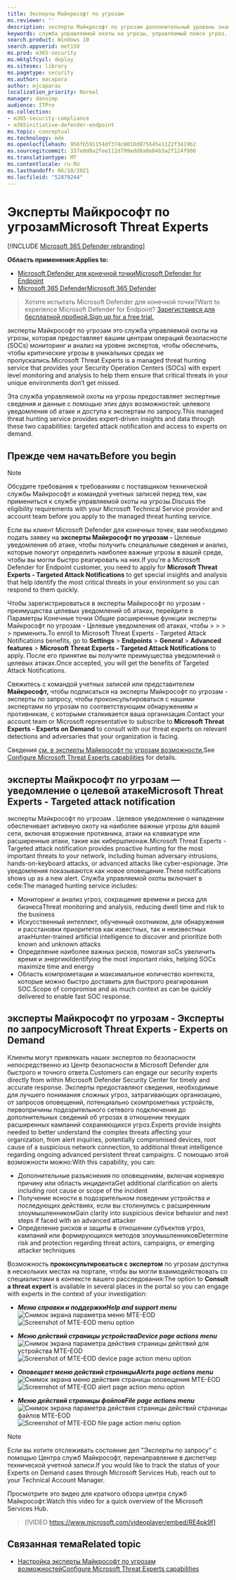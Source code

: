 ```yaml
---
title: Эксперты Майкрософт по угрозам
ms.reviewer: ''
description: эксперты Майкрософт по угрозам дополнительный уровень знаний для Microsoft Defender для конечной точки.
keywords: служба управляемой охоты на угрозы, управляемый поиск угроз, служба управляемого обнаружения и реагирования (MDR), MTE, эксперты Майкрософт по угрозам, MTE-TAN, целевое уведомление об атаке, уведомление о целевой атаке
search.product: Windows 10
search.appverid: met150
ms.prod: m365-security
ms.mktglfcycl: deploy
ms.sitesec: library
ms.pagetype: security
ms.author: macapara
author: mjcaparas
localization_priority: Normal
manager: dansimp
audience: ITPro
ms.collection:
- m365-security-compliance
- m365initiative-defender-endpoint
ms.topic: conceptual
ms.technology: mde
ms.openlocfilehash: 956fb591154df374c8010d875645e1122f3419b2
ms.sourcegitcommit: 337e8d8a2fee112d799edd8a0e04b3a2f124f900
ms.translationtype: MT
ms.contentlocale: ru-RU
ms.lasthandoff: 06/10/2021
ms.locfileid: "52879244"
---
```

# <a name="microsoft-threat-experts"></a><span data-ttu-id="df126-104">Эксперты Майкрософт по угрозам</span><span class="sxs-lookup"><span data-stu-id="df126-104">Microsoft Threat Experts</span></span>

[!INCLUDE [Microsoft 365 Defender rebranding](../../includes/microsoft-defender.md)]

<span data-ttu-id="df126-105">**Область применения:**</span><span class="sxs-lookup"><span data-stu-id="df126-105">**Applies to:**</span></span>
- [<span data-ttu-id="df126-106">Microsoft Defender для конечной точки</span><span class="sxs-lookup"><span data-stu-id="df126-106">Microsoft Defender for Endpoint</span></span>](https://go.microsoft.com/fwlink/p/?linkid=2154037)
- [<span data-ttu-id="df126-107">Microsoft 365 Defender</span><span class="sxs-lookup"><span data-stu-id="df126-107">Microsoft 365 Defender</span></span>](https://go.microsoft.com/fwlink/?linkid=2118804)

> <span data-ttu-id="df126-108">Хотите испытать Microsoft Defender для конечной точки?</span><span class="sxs-lookup"><span data-stu-id="df126-108">Want to experience Microsoft Defender for Endpoint?</span></span> [<span data-ttu-id="df126-109">Зарегистрився для бесплатной пробной.</span><span class="sxs-lookup"><span data-stu-id="df126-109">Sign up for a free trial.</span></span>](https://www.microsoft.com/microsoft-365/windows/microsoft-defender-atp?ocid=docs-wdatp-exposedapis-abovefoldlink)


<span data-ttu-id="df126-110">эксперты Майкрософт по угрозам это служба управляемой охоты на угрозы, которая предоставляет вашим центрам операций безопасности (SOCs) мониторинг и анализ на уровне экспертов, чтобы обеспечить, чтобы критические угрозы в уникальных средах не пропускались.</span><span class="sxs-lookup"><span data-stu-id="df126-110">Microsoft Threat Experts is a managed threat hunting service that provides your Security Operation Centers (SOCs) with expert level monitoring and analysis to help them ensure that critical threats in your unique environments don’t get missed.</span></span>
  
<span data-ttu-id="df126-111">Эта служба управляемой охоты на угрозы предоставляет экспертные сведения и данные с помощью этих двух возможностей: целевого уведомления об атаке и доступа к экспертам по запросу.</span><span class="sxs-lookup"><span data-stu-id="df126-111">This managed threat hunting service provides expert-driven insights and data through these two capabilities: targeted attack notification and access to experts on demand.</span></span>

## <a name="before-you-begin"></a><span data-ttu-id="df126-112">Прежде чем начать</span><span class="sxs-lookup"><span data-stu-id="df126-112">Before you begin</span></span> 
> [!NOTE]
> <span data-ttu-id="df126-113">Обсудите требования к требованиям с поставщиком технической службы Майкрософт и командой учетных записей перед тем, как примениться к службе управляемой охоты на угрозы.</span><span class="sxs-lookup"><span data-stu-id="df126-113">Discuss the eligibility requirements with your Microsoft Technical Service provider and account team before you apply to the managed threat hunting service.</span></span>

<span data-ttu-id="df126-114">Если вы клиент Microsoft Defender для конечных точек, вам необходимо подать заявку на **эксперты Майкрософт по угрозам -** Целевые уведомления об атаке, чтобы получить специальные сведения и анализ, которые помогут определить наиболее важные угрозы в вашей среде, чтобы вы могли быстро реагировать на них.</span><span class="sxs-lookup"><span data-stu-id="df126-114">If you're a Microsoft Defender for Endpoint customer, you need to apply for **Microsoft Threat Experts - Targeted Attack Notifications** to get special insights and analysis that help identify the most critical threats in your environment so you can respond to them quickly.</span></span>

<span data-ttu-id="df126-115">Чтобы зарегистрироваться в эксперты Майкрософт по угрозам - преимущества целевых уведомлений об атаках, перейдите в Параметры Конечные точки Общие расширенные функции эксперты Майкрософт по угрозам - Целевые уведомления об атаках, чтобы  >    >    >    >   применить.</span><span class="sxs-lookup"><span data-stu-id="df126-115">To enroll to Microsoft Threat Experts - Targeted Attack Notifications benefits, go to **Settings** > **Endpoints** > **General** > **Advanced features** > **Microsoft Threat Experts - Targeted Attack Notifications** to apply.</span></span> <span data-ttu-id="df126-116">После его принятие вы получите преимущества уведомлений о целевых атаках.</span><span class="sxs-lookup"><span data-stu-id="df126-116">Once accepted, you will get the benefits of Targeted Attack Notifications.</span></span>

<span data-ttu-id="df126-117">Свяжитесь с командой учетных записей или представителем **Майкрософт,** чтобы подписаться на эксперты Майкрософт по угрозам - эксперты по запросу, чтобы проконсультироваться с нашими экспертами по угрозам по соответствующим обнаружениям и противникам, с которыми сталкивается ваша организация.</span><span class="sxs-lookup"><span data-stu-id="df126-117">Contact your account team or Microsoft representative to subscribe to **Microsoft Threat Experts - Experts on Demand** to consult with our threat experts on relevant detections and adversaries that your organization is facing.</span></span>

<span data-ttu-id="df126-118">Сведения [см. в эксперты Майкрософт по угрозам возможности.](/microsoft-365/security/defender-endpoint/configure-microsoft-threat-experts#before-you-begin)</span><span class="sxs-lookup"><span data-stu-id="df126-118">See [Configure Microsoft Threat Experts capabilities](/microsoft-365/security/defender-endpoint/configure-microsoft-threat-experts#before-you-begin) for details.</span></span> 

## <a name="microsoft-threat-experts---targeted-attack-notification"></a><span data-ttu-id="df126-119">эксперты Майкрософт по угрозам — уведомление о целевой атаке</span><span class="sxs-lookup"><span data-stu-id="df126-119">Microsoft Threat Experts - Targeted attack notification</span></span> 
<span data-ttu-id="df126-120">эксперты Майкрософт по угрозам . Целевое уведомление о нападении обеспечивает активную охоту на наиболее важные угрозы для вашей сети, включая вторжение противника, атаки на клавиатуре или расширенные атаки, такие как кибершпионаж.</span><span class="sxs-lookup"><span data-stu-id="df126-120">Microsoft Threat Experts - Targeted attack notification provides proactive hunting for the most important threats to your network, including human adversary intrusions, hands-on-keyboard attacks, or advanced attacks like cyber-espionage.</span></span> <span data-ttu-id="df126-121">Эти уведомления показываются как новое оповещение.</span><span class="sxs-lookup"><span data-stu-id="df126-121">These notifications shows up as a new alert.</span></span> <span data-ttu-id="df126-122">Служба управляемой охоты включает в себя:</span><span class="sxs-lookup"><span data-stu-id="df126-122">The managed hunting service includes:</span></span>  
- <span data-ttu-id="df126-123">Мониторинг и анализ угроз, сокращение времени и риска для бизнеса</span><span class="sxs-lookup"><span data-stu-id="df126-123">Threat monitoring and analysis, reducing dwell time and risk to the business</span></span> 
- <span data-ttu-id="df126-124">Искусственный интеллект, обученный охотником, для обнаружения и расстановки приоритетов как известных, так и неизвестных атак</span><span class="sxs-lookup"><span data-stu-id="df126-124">Hunter-trained artificial intelligence to discover and prioritize both known and unknown attacks</span></span>  
- <span data-ttu-id="df126-125">Определение наиболее важных рисков, помогая soCs увеличить время и энергию</span><span class="sxs-lookup"><span data-stu-id="df126-125">Identifying the most important risks, helping SOCs maximize time and energy</span></span> 
- <span data-ttu-id="df126-126">Область компрометации и максимальное количество контекста, которые можно быстро доставить для быстрого реагирования SOC.</span><span class="sxs-lookup"><span data-stu-id="df126-126">Scope of compromise and as much context as can be quickly delivered to enable fast SOC response.</span></span> 
 
## <a name="microsoft-threat-experts---experts-on-demand"></a><span data-ttu-id="df126-127">эксперты Майкрософт по угрозам - Эксперты по запросу</span><span class="sxs-lookup"><span data-stu-id="df126-127">Microsoft Threat Experts - Experts on Demand</span></span>
<span data-ttu-id="df126-128">Клиенты могут привлекать наших экспертов по безопасности непосредственно из Центр безопасности в Microsoft Defender для быстрого и точного ответа.</span><span class="sxs-lookup"><span data-stu-id="df126-128">Customers can engage our security experts directly from within Microsoft Defender Security Center for timely and accurate response.</span></span> <span data-ttu-id="df126-129">Эксперты предоставляют сведения, необходимые для лучшего понимания сложных угроз, затрагивающих организацию, от запросов оповещений, потенциально скомпрометных устройств, первопричины подозрительного сетевого подключения до дополнительных сведений об угрозах в отношении текущих расширенных кампаний сохраняющихся угроз.</span><span class="sxs-lookup"><span data-stu-id="df126-129">Experts provide insights needed to better understand the complex threats affecting your organization, from alert inquiries, potentially compromised devices, root cause of a suspicious network connection, to additional threat intelligence regarding ongoing advanced persistent threat campaigns.</span></span> <span data-ttu-id="df126-130">С помощью этой возможности можно:</span><span class="sxs-lookup"><span data-stu-id="df126-130">With this capability, you can:</span></span>
- <span data-ttu-id="df126-131">Дополнительные разъяснения по оповещениям, включая корневую причину или область инцидента</span><span class="sxs-lookup"><span data-stu-id="df126-131">Get additional clarification on alerts including root cause or scope of the incident</span></span> 
- <span data-ttu-id="df126-132">Получение ясности в подозрительном поведении устройства и последующих действиях, если вы столкнулись с расширенным злоумышленником</span><span class="sxs-lookup"><span data-stu-id="df126-132">Gain clarity into suspicious device behavior and next steps if faced with an advanced attacker</span></span>  
- <span data-ttu-id="df126-133">Определение рисков и защиты в отношении субъектов угроз, кампаний или формирующихся методов злоумышленников</span><span class="sxs-lookup"><span data-stu-id="df126-133">Determine risk and protection regarding threat actors, campaigns, or emerging attacker techniques</span></span> 

<span data-ttu-id="df126-134">Возможность **проконсультироваться с экспертом** по угрозам доступна в нескольких местах на портале, чтобы вы могли взаимодействовать со специалистами в контексте вашего расследования:</span><span class="sxs-lookup"><span data-stu-id="df126-134">The option to **Consult a threat expert** is available in several places in the portal so you can engage with experts in the context of your investigation:</span></span>

- <span data-ttu-id="df126-135"><i>**Меню справки и поддержки**</i></span><span class="sxs-lookup"><span data-stu-id="df126-135"><i>**Help and support menu**</i></span></span><BR>
<span data-ttu-id="df126-136">![Снимок экрана параметра меню MTE-EOD](images/mte-eod-menu.png)</span><span class="sxs-lookup"><span data-stu-id="df126-136">![Screenshot of MTE-EOD menu option](images/mte-eod-menu.png)</span></span>

- <span data-ttu-id="df126-137"><i>**Меню действий страницы устройства**</i></span><span class="sxs-lookup"><span data-stu-id="df126-137"><i>**Device page actions menu**</i></span></span><BR>
<span data-ttu-id="df126-138">![Снимок экрана параметра действия страницы действий для устройства MTE-EOD](images/mte-eod-machines.png)</span><span class="sxs-lookup"><span data-stu-id="df126-138">![Screenshot of MTE-EOD device page action menu option](images/mte-eod-machines.png)</span></span>

- <span data-ttu-id="df126-139"><i>**Оповещает меню действий страницы**</i></span><span class="sxs-lookup"><span data-stu-id="df126-139"><i>**Alerts page actions menu**</i></span></span><BR>
<span data-ttu-id="df126-140">![Снимок экрана меню действия страницы оповещения MTE-EOD](images/mte-eod-alerts.png)</span><span class="sxs-lookup"><span data-stu-id="df126-140">![Screenshot of MTE-EOD alert page action menu option](images/mte-eod-alerts.png)</span></span>

- <span data-ttu-id="df126-141"><i>**Меню действий страницы файлов**</i></span><span class="sxs-lookup"><span data-stu-id="df126-141"><i>**File page actions menu**</i></span></span><BR>
<span data-ttu-id="df126-142">![Снимок экрана параметра действия страницы действий страницы файлов MTE-EOD](images/mte-eod-file.png)</span><span class="sxs-lookup"><span data-stu-id="df126-142">![Screenshot of MTE-EOD file page action menu option](images/mte-eod-file.png)</span></span>

> [!NOTE]
> <span data-ttu-id="df126-143">Если вы хотите отслеживать состояние дел "Эксперты по запросу" с помощью Центра служб Майкрософт, перенаправление в диспетчер технической учетной записи.</span><span class="sxs-lookup"><span data-stu-id="df126-143">If you would like to track the status of your Experts on Demand cases through Microsoft Services Hub, reach out to your Technical Account Manager.</span></span> 

<span data-ttu-id="df126-144">Просмотрите это видео для краткого обзора центра служб Майкрософт.</span><span class="sxs-lookup"><span data-stu-id="df126-144">Watch this video for a quick overview of the Microsoft Services Hub.</span></span>

>[!VIDEO https://www.microsoft.com/videoplayer/embed/RE4pk9f] 

   
## <a name="related-topic"></a><span data-ttu-id="df126-145">Связанная тема</span><span class="sxs-lookup"><span data-stu-id="df126-145">Related topic</span></span>
- [<span data-ttu-id="df126-146">Настройка эксперты Майкрософт по угрозам возможностей</span><span class="sxs-lookup"><span data-stu-id="df126-146">Configure Microsoft Threat Experts capabilities</span></span>](configure-microsoft-threat-experts.md)
